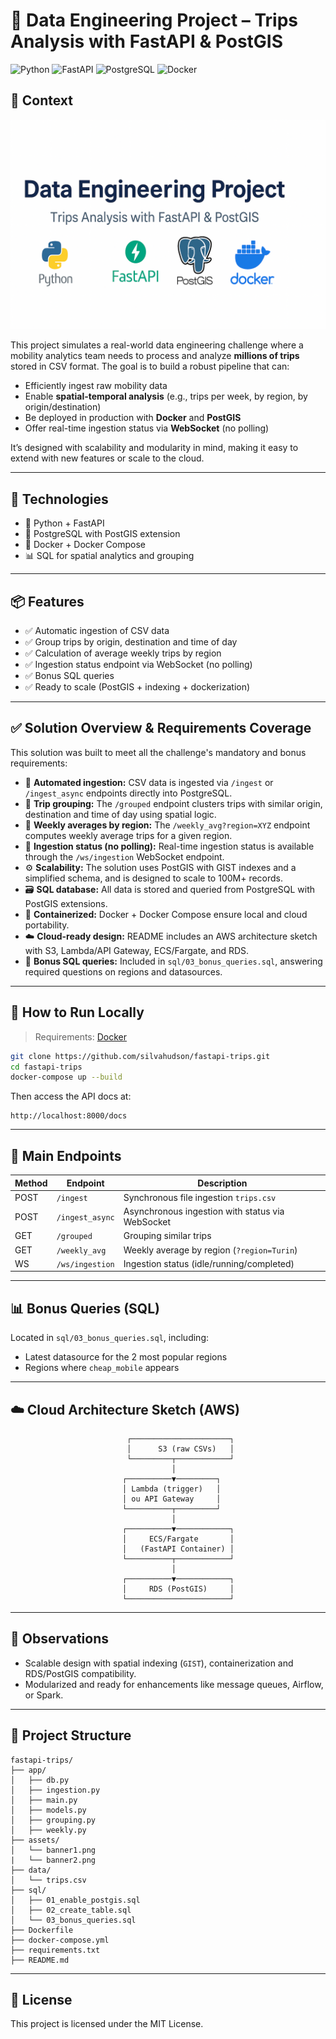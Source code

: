 # 🚀 Data Engineering Project – Trips Analysis with FastAPI & PostGIS

![Python](https://img.shields.io/badge/python-3.11-blue)
![FastAPI](https://img.shields.io/badge/fastapi-%3E%3D0.100-green)
![PostgreSQL](https://img.shields.io/badge/postgresql-15-blue)
![Docker](https://img.shields.io/badge/docker-ready-brightgreen)

## 🧭 Context


![Data Engineering Project Banner](assets/banner1.png)

This project simulates a real-world data engineering challenge where a mobility analytics team needs to process and analyze **millions of trips** stored in CSV format. The goal is to build a robust pipeline that can:

- Efficiently ingest raw mobility data
- Enable **spatial-temporal analysis** (e.g., trips per week, by region, by origin/destination)
- Be deployed in production with **Docker** and **PostGIS**
- Offer real-time ingestion status via **WebSocket** (no polling)

It’s designed with scalability and modularity in mind, making it easy to extend with new features or scale to the cloud.

---

## 🔧 Technologies

- 🐍 Python + FastAPI
- 🐘 PostgreSQL with PostGIS extension
- 🐳 Docker + Docker Compose
- 📊 SQL for spatial analytics and grouping

---

## 📦 Features

- ✅ Automatic ingestion of CSV data
- ✅ Group trips by origin, destination and time of day
- ✅ Calculation of average weekly trips by region
- ✅ Ingestion status endpoint via WebSocket (no polling)
- ✅ Bonus SQL queries
- ✅ Ready to scale (PostGIS + indexing + dockerization)

---

## ✅ Solution Overview & Requirements Coverage

This solution was built to meet all the challenge's mandatory and bonus requirements:

* 🔄 **Automated ingestion:** CSV data is ingested via `/ingest` or `/ingest_async` endpoints directly into PostgreSQL.
* 🧭 **Trip grouping:** The `/grouped` endpoint clusters trips with similar origin, destination and time of day using spatial logic.
* 📅 **Weekly averages by region:** The `/weekly_avg?region=XYZ` endpoint computes weekly average trips for a given region.
* 📡 **Ingestion status (no polling):** Real-time ingestion status is available through the `/ws/ingestion` WebSocket endpoint.
* ⚙️ **Scalability:** The solution uses PostGIS with GIST indexes and a simplified schema, and is designed to scale to 100M+ records.
* 🗃️ **SQL database:** All data is stored and queried from PostgreSQL with PostGIS extensions.
* 🐳 **Containerized:** Docker + Docker Compose ensure local and cloud portability.
* ☁️ **Cloud-ready design:** README includes an AWS architecture sketch with S3, Lambda/API Gateway, ECS/Fargate, and RDS.
* 🧠 **Bonus SQL queries:** Included in `sql/03_bonus_queries.sql`, answering required questions on regions and datasources.

---

## 🧪 How to Run Locally

> Requirements: [Docker](https://www.docker.com/)

```bash
git clone https://github.com/silvahudson/fastapi-trips.git
cd fastapi-trips
docker-compose up --build
````

Then access the API docs at:

```
http://localhost:8000/docs
```

---

## 📂 Main Endpoints

| Method | Endpoint        | Description                                      |
| ------ | --------------- | ------------------------------------------------ |
| POST   | `/ingest`       | Synchronous file ingestion `trips.csv`           |
| POST   | `/ingest_async` | Asynchronous ingestion with status via WebSocket |
| GET    | `/grouped`      | Grouping similar trips                           |
| GET    | `/weekly_avg`   | Weekly average by region (`?region=Turin`)       |
| WS     | `/ws/ingestion` | Ingestion status (idle/running/completed)        |

---

## 📊 Bonus Queries (SQL)

Located in `sql/03_bonus_queries.sql`, including:

* Latest datasource for the 2 most popular regions
* Regions where `cheap_mobile` appears

---

## ☁️ Cloud Architecture Sketch (AWS)

```
                          ┌──────────────────────┐
                          │      S3 (raw CSVs)   │
                          └─────────┬────────────┘
                                    │
                         ┌──────────▼─────────┐
                         │ Lambda (trigger)   │
                         │ ou API Gateway     │
                         └──────────┬─────────┘
                                    │
                         ┌──────────▼────────────┐
                         │     ECS/Fargate       │
                         │   (FastAPI Container) │
                         └──────────┬────────────┘
                                    │
                         ┌──────────▼────────────┐
                         │     RDS (PostGIS)     │
                         └───────────────────────┘
```

---

## 🧠 Observations

* Scalable design with spatial indexing (`GIST`), containerization and RDS/PostGIS compatibility.
* Modularized and ready for enhancements like message queues, Airflow, or Spark.

---

## 📁 Project Structure

```
fastapi-trips/
├── app/
│   ├── db.py
│   ├── ingestion.py
│   ├── main.py
│   ├── models.py
│   ├── grouping.py
│   ├── weekly.py
├── assets/
│   └── banner1.png
|   └── banner2.png
├── data/
│   └── trips.csv
├── sql/
│   ├── 01_enable_postgis.sql
│   ├── 02_create_table.sql
│   └── 03_bonus_queries.sql
├── Dockerfile
├── docker-compose.yml
├── requirements.txt
├── README.md
```

---

## 📄 License

This project is licensed under the MIT License.
